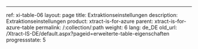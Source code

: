 ---
ref: xi-table-06
layout: page
title: Extraktionseinstellungen
description: Extraktionseinstellungen
product: xtract-is-for-azure
parent: xtract-is-for-azure-table
permalink: /:collection/:path
weight: 6
lang: de_DE
old_url: /Xtract-IS-DE/default.aspx?pageid=erweiterte-table-eigenschaften
progressstate: 5
